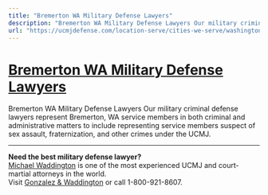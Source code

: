 ```yaml
---
title: "Bremerton WA Military Defense Lawyers"
description: "Bremerton WA Military Defense Lawyers Our military criminal defense lawyers represent Bremerton, WA service members in both criminal and administrative matters to include representing service members suspect of sex assault, fraternization, and other crimes under the UCMJ."
url: "https://ucmjdefense.com/location-serve/cities-we-serve/washington-military-defense-lawyers/bremerton-wa-military-defense-lawyers.html"
---
```


# [Bremerton WA Military Defense Lawyers](https://ucmjdefense.com/location-serve/cities-we-serve/washington-military-defense-lawyers/bremerton-wa-military-defense-lawyers.html)

Bremerton WA Military Defense Lawyers Our military criminal defense lawyers represent Bremerton, WA service members in both criminal and administrative matters to include representing service members suspect of sex assault, fraternization, and other crimes under the UCMJ.

---

**Need the best military defense lawyer?**  
[Michael Waddington](https://ucmjdefense.com/attorneys/michael-stewart-waddington-partner.html) is one of the most experienced UCMJ and court-martial attorneys in the world.  
Visit [Gonzalez & Waddington](https://ucmjdefense.com) or call 1-800-921-8607.
